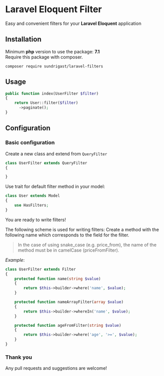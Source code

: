 # Laravel Eloquent Filter
Easy and convenient filters for your **Laravel Eloquent** application
## Installation
Minimum **php** version to use the package: **7.1**\
Require this package with composer.

```
composer require sundrigast/laravel-filters
```
## Usage
```php
public function index(UserFilter $filter)
{
    return User::filter($filter)
      ->paginate();
}
```

## Configuration
### Basic configuration
Create a new class and extend from `QueryFilter`
```php
class UserFilter extends QueryFilter
{

}
```

Use trait for default filter method in your model:
```php
class User extends Model
{
    use HasFilters;
}
```

You are ready to write filters!

The following scheme is used for writing filters: Create a method with the following name which corresponds to the field for the filter.

>In the case of using snake_case (e.g. price_from), the name of the method must be in camelCase (priceFromFilter).

*Example*:
```php
class UserFilter extends Filter
{       
    protected function name(string $value)
    {
        return $this->builder->where('name', $value);
    }

    protected function nameArrayFilter(array $value)
    {
        return $this->builder->whereIn('name', $value);
    }

    protected function ageFromFilter(string $value) 
    {
        return $this->builder->where('age', '>=', $value);
    }
}
```
### Thank you
Any pull requests and suggestions are welcome!
